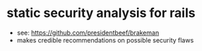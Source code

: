 # static security analysis for rails

- see: https://github.com/presidentbeef/brakeman
- makes credible recommendations on possible security flaws
